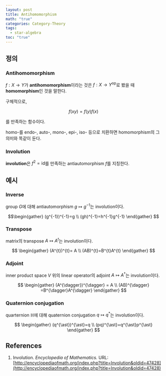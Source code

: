 ```yaml
---
layout: post
title: Antihomomorphism
math: "true"
categories: Category-Theory
tags:
  - star-algebra
toc: "true"
---
```

## 정의

### Antihomomorphism

${ f:X \to Y }$가 **antihomomorphism**이라는 것은 ${ f: X \to Y^{\mathrm{op}} }$로 봤을 때 **homomorphism**인 것을 말한다.

구체적으로,

$$ f(xy) = f(y)f(x) $$

를 만족하는 함수이다.

homo-를 endo-, auto-, mono-, epi-, iso- 등으로 치환하면 homomorphism의 그 의미와 똑같이 둔다.

### Involution

**involution**은 ${ f^{2}=\mathrm{id} }$를 만족하는 antiautomorphism ${ f }$를 지칭한다.

## 예시

### Inverse

group ${ G }$에 대해 antiautomorphism ${ g \mapsto g^{-1}}$는 involution이다.

$$\begin{gather} (g^{-1})^{-1}=g \\ (gh)^{-1}=h^{-1}g^{-1} \end{gather}  $$

### Transpose

matrix의 transpose ${ A \mapsto A^{t} }$는 involution이다.

$$ \begin{gather} (A^{t})^{t}= A \\ (AB)^{t}=B^{t}A^{t} \end{gather} $$

### Adjoint

inner product space ${ V }$ 위의 linear operator의 adjoint ${ A \mapsto A^{\dagger} }$는 involution이다.

$$ \begin{gather} (A^{\dagger})^{\dagger} = A \\ (AB)^{\dagger} =B^{\dagger}A^{\dagger} \end{gather} $$

### Quaternion conjugation

quarternion ${ \mathbb{H} }$에 대해 quaternion conjugation ${ q \mapsto q^{\ast} }$는 involution이다.

$$ \begin{gather} (q^{\ast})^{\ast}=q \\ (pq)^{\ast}=q^{\ast}p^{\ast} \end{gather} $$

## References

1. Involution. _Encyclopedia of Mathematics._ URL: [http://encyclopediaofmath.org/index.php?title=Involution&oldid=47428](http://encyclopediaofmath.org/index.php?title=Involution&oldid=47428)
